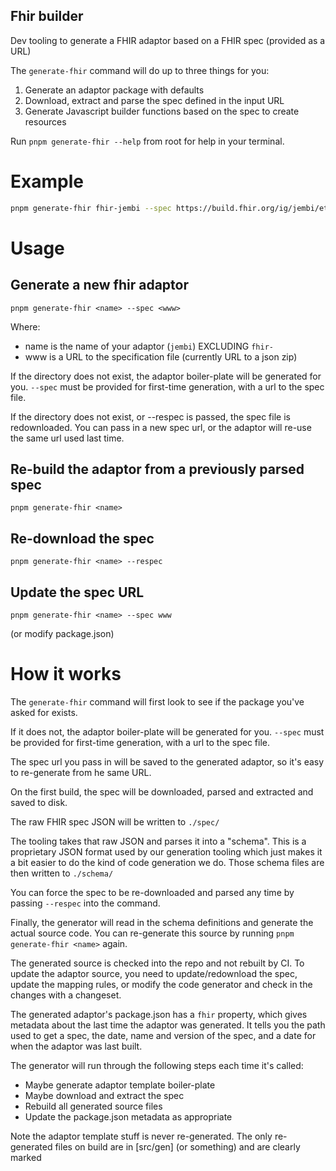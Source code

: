 ## Fhir builder

Dev tooling to generate a FHIR adaptor based on a FHIR spec (provided as a URL)

The `generate-fhir` command will do up to three things for you:

1. Generate an adaptor package with defaults
2. Download, extract and parse the spec defined in the input URL
3. Generate Javascript builder functions based on the spec to create resources

Run `pnpm generate-fhir --help` from root for help in your terminal.

# Example

```bash
pnpm generate-fhir fhir-jembi --spec https://build.fhir.org/ig/jembi/ethiopia-hiv/branches/master/definitions.json.zip
```

# Usage

## Generate a new fhir adaptor

```
pnpm generate-fhir <name> --spec <www>
```

Where:

- name is the name of your adaptor (`jembi`) EXCLUDING `fhir-`
- www is a URL to the specification file (currently URL to a json zip)

If the directory does not exist, the adaptor boiler-plate will be generated for
you. `--spec` must be provided for first-time generation, with a url to the spec
file.

If the directory does not exist, or --respec is passed, the spec file is
redownloaded. You can pass in a new spec url, or the adaptor will re-use the
same url used last time.

## Re-build the adaptor from a previously parsed spec

```
pnpm generate-fhir <name>
```

## Re-download the spec

```
pnpm generate-fhir <name> --respec
```

## Update the spec URL

```
pnpm generate-fhir <name> --spec www
```

(or modify package.json)

# How it works

The `generate-fhir` command will first look to see if the package you've asked
for exists.

If it does not, the adaptor boiler-plate will be generated for you. `--spec`
must be provided for first-time generation, with a url to the spec file.

The spec url you pass in will be saved to the generated adaptor, so it's easy to
re-generate from he same URL.

On the first build, the spec will be downloaded, parsed and extracted and saved
to disk.

The raw FHIR spec JSON will be written to `./spec/`

The tooling takes that raw JSON and parses it into a "schema". This is a
proprietary JSON format used by our generation tooling which just makes it a bit
easier to do the kind of code generation we do. Those schema files are then
written to `./schema/`

You can force the spec to be re-downloaded and parsed any time by passing
`--respec` into the command.

Finally, the generator will read in the schema definitions and generate the
actual source code. You can re-generate this source by running
`pnpm generate-fhir <name>` again.

The generated source is checked into the repo and not rebuilt by CI. To update
the adaptor source, you need to update/redownload the spec, update the mapping
rules, or modify the code generator and check in the changes with a changeset.

The generated adaptor's package.json has a `fhir` property, which gives metadata
about the last time the adaptor was generated. It tells you the path used to get
a spec, the date, name and version of the spec, and a date for when the adaptor
was last built.

The generator will run through the following steps each time it's called:

- Maybe generate adaptor template boiler-plate
- Maybe download and extract the spec
- Rebuild all generated source files
- Update the package.json metadata as appropriate

Note the adaptor template stuff is never re-generated. The only re-generated
files on build are in [src/gen] (or something) and are clearly marked
